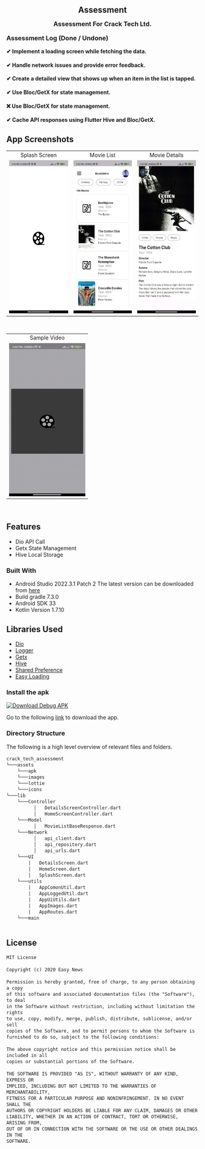 <h2 style="margin-bottom: 0;" align="center">Assessment</h2>

<p align="center">
<h3 style="margin-top: 0;" align="center">Assessment For Crack Tech Ltd.</h3>
</p>

<p align="start">
<h3 style="margin-top: 0;" align="start">Assessment Log (Done / Undone)</h3>
<h4 style="margin-top: 0;" align="start">✔ Implement a loading screen while fetching the data.</h4>  
<h4 style="margin-top: 0;" align="start">✔ Handle network issues and provide error feedback.</h4>
<h4 style="margin-top: 0;" align="start">✔ Create a detailed view that shows up when an item in the list is tapped.</h4> 
<h4 style="margin-top: 0;" align="start">✔ Use Bloc/GetX for state management.</h4> 
<h4 style="margin-top: 0;" align="start">❌ Use Bloc/GetX for state management.</h4>
<h4 style="margin-top: 0;" align="start">✔ Cache API responses using Flutter Hive and Bloc/GetX.</h4> 
</p>
	
## App Screenshots
<table>
  <tr>
     <td align="center">Splash Screen</td>
     <td align="center">Movie List</td>
     <td align="center">Movie Details</td>
  </tr>
  <tr>
    <td valign="top"><img src="https://github.com/emondd4/cracktech_assessment/blob/master/assets/images/splash.jpg" height="400" width="200"></td>
    <td valign="top"><img src="https://github.com/emondd4/cracktech_assessment/blob/master/assets/images/home.jpg" height="400" width="200"></td>
    <td valign="top"><img src="https://github.com/emondd4/cracktech_assessment/blob/master/assets/images/details.jpg" height="400" width="200"></td>
  </tr>
 </table>
 <br>
<table>
  <tr>
     <td align="center">Sample Video</td>
  </tr>
  <tr>
    <td valign="top"><img src="https://github.com/emondd4/cracktech_assessment/blob/master/assets/images/sample.gif" height="400" width="200"></td>
  </tr>
 </table>
 <br>

## Features

* Dio API Call
* Getx State Management
* Hive Local Storage

### Built With

* Android Studio 2022.3.1 Patch 2 The latest version can be downloaded from [here](https://developer.android.com/studio/)
* Build gradle 7.3.0
* Android SDK 33
* Kotlin Version 1.7.10

## Libraries Used
* [Dio](https://pub.dev/packages/dio)
* [Logger](https://pub.dev/packages/logger)
* [Getx](https://pub.dev/packages/get)
* [Hive](https://pub.dev/packages/hive)
* [Shared Preference](https://pub.dev/packages/shared_preferences)
* [Easy Loading](https://pub.dev/packages/flutter_easyloading)

### Install the apk

<a href="[https://github.com/emondd4/cracktech_assessment/blob/master/assets/app.apk](https://github.com/emondd4/cracktech_assessment/blob/master/assets/app.apk)"><img alt="Download Debug APK" src="https://media-blog.cdnandroid.com/wp-content/uploads/sites/3/sites/3/2015/06/apk-1.png" width="185" height="70"/></a>

Go to the following [link](https://github.com/emondd4/cracktech_assessment/blob/master/assets/app.apk) to download the app.

### Directory Structure

The following is a high level overview of relevant files and folders.

```
crack_tech_assessment
└───assets
    └───apk
    └───images
    └───lottie
    └───icons
└───lib
    └───Controller
          │   DetailsScreenController.dart
          │   HomeScreenController.dart
    └───Model
          │   MovieListBaseResponse.dart
    └───Network
          │   api_client.dart
          │   api_repository.dart
          │   api_urls.dart
    └───UI
        |   DetailsScreen.dart
        |   HomeScreen.dart
        |   SplashScreen.dart
    └───utils
        |   AppComonUtil.dart
        |   AppLoggedUtil.dart
        |   AppUiUtils.dart
        |   AppImages.dart
        |   AppRoutes.dart
    └───main
                            
```

## License
```
MIT License

Copyright (c) 2020 Easy News

Permission is hereby granted, free of charge, to any person obtaining a copy
of this software and associated documentation files (the "Software"), to deal
in the Software without restriction, including without limitation the rights
to use, copy, modify, merge, publish, distribute, sublicense, and/or sell
copies of the Software, and to permit persons to whom the Software is
furnished to do so, subject to the following conditions:

The above copyright notice and this permission notice shall be included in all
copies or substantial portions of the Software.

THE SOFTWARE IS PROVIDED "AS IS", WITHOUT WARRANTY OF ANY KIND, EXPRESS OR
IMPLIED, INCLUDING BUT NOT LIMITED TO THE WARRANTIES OF MERCHANTABILITY,
FITNESS FOR A PARTICULAR PURPOSE AND NONINFRINGEMENT. IN NO EVENT SHALL THE
AUTHORS OR COPYRIGHT HOLDERS BE LIABLE FOR ANY CLAIM, DAMAGES OR OTHER
LIABILITY, WHETHER IN AN ACTION OF CONTRACT, TORT OR OTHERWISE, ARISING FROM,
OUT OF OR IN CONNECTION WITH THE SOFTWARE OR THE USE OR OTHER DEALINGS IN THE
SOFTWARE.
```
